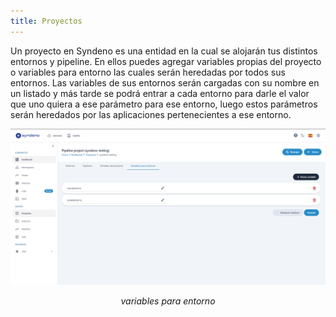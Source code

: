 ```yaml
---
title: Proyectos
---
```


Un proyecto en Syndeno es una entidad en la cual se alojarán tus distintos entornos y pipeline. En ellos puedes agregar variables propias del proyecto o variables para entorno las cuales serán heredadas por todos sus entornos. Las variables de sus entornos serán cargadas con su nombre en un listado y más tarde se podrá entrar a cada entorno para darle el valor que uno quiera a ese parámetro para ese entorno, luego estos parámetros serán heredados por las aplicaciones pertenecientes a ese entorno.


<div style="text-align: center;">
  <a href="/src/content/docs/img/proyecto.png">
    <img src="/src/content/docs/img/proyecto.png" alt="variables para entorno" title="variables para entorno" style="max-width: 100%; height: auto;">
  </a>
  <p><em>variables para entorno</em></p>
</div>